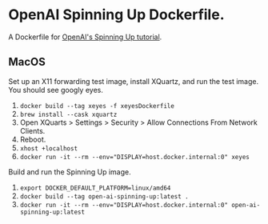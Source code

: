 # OpenAI Spinning Up Dockerfile.

A Dockerfile for [OpenAI's Spinning Up tutorial](https://spinningup.openai.com/en/latest/user/installation.html).

## MacOS 

Set up an X11 forwarding test image, install XQuartz, and run the test image. You should see googly eyes.
1. `docker build --tag xeyes -f xeyesDockerfile`
2. `brew install --cask xquartz`
3. Open XQuarts > Settings > Security > Allow Connections From Network Clients.
4. Reboot.
5. `xhost +localhost`
6. `docker run -it --rm --env="DISPLAY=host.docker.internal:0" xeyes`

Build and run the Spinning Up image.
1. `export DOCKER_DEFAULT_PLATFORM=linux/amd64` 
2. `docker build --tag open-ai-spinning-up:latest .`
3. `docker run -it --rm --env="DISPLAY=host.docker.internal:0" open-ai-spinning-up:latest`
